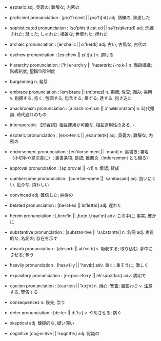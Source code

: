 * esoteric
	adj. 奥義の; 難解な; 内密の

* proficient
	pronunciation : [pro'fi·cient || prə'fɪʃnt]
	adj. 熟練の, 熟達した

* sophisticated
	pronunciation : [so'phis·ti·cat·ed || sə'fɪstɪkeɪtɪd]
	adj. 洗練された; 凝った; しゃれた; 複雑な; 世慣れた; 擦れた

* archaic
	pronunciation : [ar·cha·ic || ɑː'keɪɪk]
	adj. 古い; 古風な; 古代の

* eschew
	pronunciation : [es·chew || ɪs'tʃuː]
	v. 避ける

* hierarchy
	pronunciation : ['hi·er·arch·y || 'haɪərɑrkɪ /-rɑːk-]
	n. 階級組織; 階級制度; 聖職位階制度

* burgeoning
	n. 発芽

* embrace
	pronunciation : [em·brace || ɪm'breɪs]
	n. 抱擁; 性交; 囲み; 採用
	v. 抱擁する, 抱く; 包囲する; 包含する; 乗ずる; 達する; 抱き込む

* anachronism
	pronunciation : [a·nach·ro·nism || ə'nækrənɪzəm]
	n. 時代錯誤; 時代遅れのもの

* interoperable
	【形容詞】相互運用が可能な, 相互運用性のある.・

* esoteric
	pronunciation : [es·o·ter·ic || ‚esəʊ'terɪk]
	adj. 奥義の; 難解な; 内密の

* endorsement
	pronunciation : [en'dorse·ment || -mənt]
	n. 裏書き; 署名（小切手や請求書に）; 裏書条項; 是認; 推薦文（indorsement とも綴る）

* approval
	pronunciation : [ap'prov·al || -vl]
	n. 承認; 賛成

* cumbersome
	pronunciation : [cum·ber·some || 'kʌmbəsəm]
	adj. 扱いにくい, 厄介な, 煩わしい

* convinced
	adj. 確信した; 納得の

* belated
	pronunciation : [be·lat·ed || bɪ'leɪtɪd]
	adj. 遅れた

* herein
	pronunciation : [,here'in || ‚hɪrɪn /‚hɪər'ɪn]
	adv. この中に; 事実, 確かに

* substantive
	pronunciation : [substan·tive || 'sʌbstəntɪv]
	n. 名詞
	adj. 実質的な; 名詞の; 存在を示す

* absorb
	pronunciation : [ab·sorb || əb'sɔːb]
	v. 吸収する; 取り込む; 夢中にさせる; 奪う

* heavily
	pronunciation : [heav·i·ly || 'hevɪlɪ]
	adv. 重く; 重そうに; 激しく

* expository
	pronunciation : [ex·pos·i·to·ry || ek'spɒzɪtərɪ]
	adv. 説明で

* caution
	pronunciation : [cau·tion || 'kɔːʃn]
	n. 用心; 警告; 風変わり
	v. 注意する, 警告する

* consequences
	n. 後先, 祟り

* deter
	pronunciation : [de·ter || dɪ'tɜː]
	v. やめさせる; 防ぐ

* skeptical
	adj. 懐疑的な, 疑い深い

* cognitive
	[cog·ni·tive || 'kɒgnɪtɪv]
	adj. 認識の
